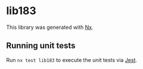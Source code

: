 # lib183

This library was generated with [Nx](https://nx.dev).

## Running unit tests

Run `nx test lib183` to execute the unit tests via [Jest](https://jestjs.io).
